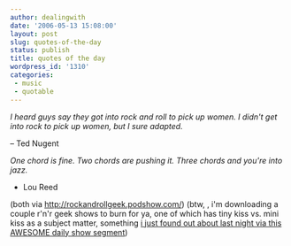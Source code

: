 ```yaml
---
author: dealingwith
date: '2006-05-13 15:08:00'
layout: post
slug: quotes-of-the-day
status: publish
title: quotes of the day
wordpress_id: '1310'
categories:
 - music
 - quotable
---
```


_I heard guys say they got into rock and roll to pick up women. I didn't get
into rock to pick up women, but I sure adapted._

– Ted Nugent

_One chord is fine. Two chords are pushing it. Three chords and you're into
jazz._

- Lou Reed

(both via http://rockandrollgeek.podshow.com/) (btw, , i'm downloading a
couple r'n'r geek shows to burn for ya, one of which has tiny kiss vs. mini
kiss as a subject matter, something [i just found out about last night via
this AWESOME daily show segment][1])

   [1]:
http://www.comedycentral.com/sitewide/media_player/play.jhtml?itemId=68957

